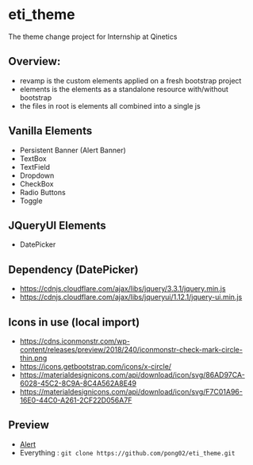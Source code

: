 # eti_theme
The theme change project for Internship at Qinetics

## Overview:
- revamp is the custom elements applied on a fresh bootstrap project
- elements is the elements as a standalone resource with/without bootstrap
- the files in root is elements all combined into a single js

## Vanilla Elements
- Persistent Banner (Alert Banner)
- TextBox
- TextField
- Dropdown
- CheckBox
- Radio Buttons
- Toggle

## JQueryUI Elements
- DatePicker

## Dependency (DatePicker)
- https://cdnjs.cloudflare.com/ajax/libs/jquery/3.3.1/jquery.min.js
- https://cdnjs.cloudflare.com/ajax/libs/jqueryui/1.12.1/jquery-ui.min.js

## Icons in use (local import)
- https://cdns.iconmonstr.com/wp-content/releases/preview/2018/240/iconmonstr-check-mark-circle-thin.png
- https://icons.getbootstrap.com/icons/x-circle/
- https://materialdesignicons.com/api/download/icon/svg/86AD97CA-6028-45C2-8C9A-8C4A562A8E49
- https://materialdesignicons.com/api/download/icon/svg/F7C01A96-16E0-44C0-A261-2CF22D056A7F

## Preview
- [Alert](https://gistpreview.github.io/?fcc2e33f97216d0be11aa1dfd0a02faa)
- Everything : `git clone https://github.com/pong02/eti_theme.git`

